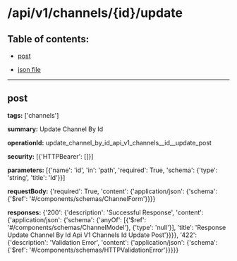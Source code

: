 # /api/v1/channels/{id}/update

## Table of contents:
- [post](#post)

- [json file](./_api_v1_channels_{id}_update.json)

---
<a name="post"></a>
## post

**tags:** ['channels']

**summary:** Update Channel By Id

**operationId:** update_channel_by_id_api_v1_channels__id__update_post

**security:** [{'HTTPBearer': []}]

**parameters:** [{'name': 'id', 'in': 'path', 'required': True, 'schema': {'type': 'string', 'title': 'Id'}}]

**requestBody:** {'required': True, 'content': {'application/json': {'schema': {'$ref': '#/components/schemas/ChannelForm'}}}}

**responses:** {'200': {'description': 'Successful Response', 'content': {'application/json': {'schema': {'anyOf': [{'$ref': '#/components/schemas/ChannelModel'}, {'type': 'null'}], 'title': 'Response Update Channel By Id Api V1 Channels  Id  Update Post'}}}}, '422': {'description': 'Validation Error', 'content': {'application/json': {'schema': {'$ref': '#/components/schemas/HTTPValidationError'}}}}}

